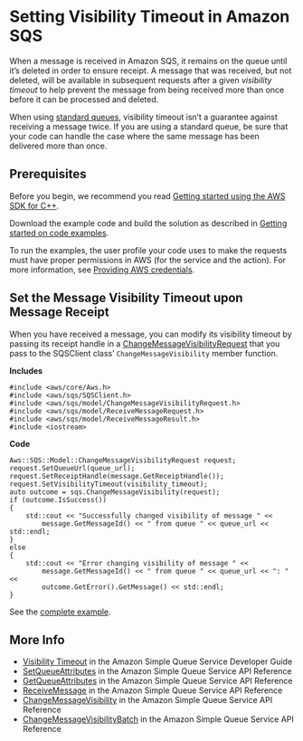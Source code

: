 # Setting Visibility Timeout in Amazon SQS<a name="examples-sqs-visibility-timeout"></a>

When a message is received in Amazon SQS, it remains on the queue until it’s deleted in order to ensure receipt\. A message that was received, but not deleted, will be available in subsequent requests after a given *visibility timeout* to help prevent the message from being received more than once before it can be processed and deleted\.

When using [standard queues](https://docs.aws.amazon.com/AWSSimpleQueueService/latest/SQSDeveloperGuide/standard-queues.html), visibility timeout isn’t a guarantee against receiving a message twice\. If you are using a standard queue, be sure that your code can handle the case where the same message has been delivered more than once\.

## Prerequisites<a name="codeExamplePrereq"></a>

Before you begin, we recommend you read [Getting started using the AWS SDK for C\+\+](getting-started.md)\. 

Download the example code and build the solution as described in [Getting started on code examples](getting-started-code-examples.md)\. 

To run the examples, the user profile your code uses to make the requests must have proper permissions in AWS \(for the service and the action\)\. For more information, see [Providing AWS credentials](credentials.md)\.

## Set the Message Visibility Timeout upon Message Receipt<a name="sqs-visibility-timeout-receipt"></a>

When you have received a message, you can modify its visibility timeout by passing its receipt handle in a [ChangeMessageVisibilityRequest](https://sdk.amazonaws.com/cpp/api/LATEST/class_aws_1_1_s_q_s_1_1_model_1_1_change_message_visibility_request.html) that you pass to the SQSClient class’ `ChangeMessageVisibility` member function\.

 **Includes** 

```
#include <aws/core/Aws.h>
#include <aws/sqs/SQSClient.h>
#include <aws/sqs/model/ChangeMessageVisibilityRequest.h>
#include <aws/sqs/model/ReceiveMessageRequest.h>
#include <aws/sqs/model/ReceiveMessageResult.h>
#include <iostream>
```

 **Code** 

```
Aws::SQS::Model::ChangeMessageVisibilityRequest request;
request.SetQueueUrl(queue_url);
request.SetReceiptHandle(message.GetReceiptHandle());
request.SetVisibilityTimeout(visibility_timeout);
auto outcome = sqs.ChangeMessageVisibility(request);
if (outcome.IsSuccess())
{
    std::cout << "Successfully changed visibility of message " <<
        message.GetMessageId() << " from queue " << queue_url << std::endl;
}
else
{
    std::cout << "Error changing visibility of message " <<
        message.GetMessageId() << " from queue " << queue_url << ": " <<
        outcome.GetError().GetMessage() << std::endl;
}
```

See the [complete example](https://github.com/awsdocs/aws-doc-sdk-examples/tree/master/cpp/example_code/sqs/change_message_visibility.cpp)\.

## More Info<a name="more-info"></a>
+  [Visibility Timeout](https://docs.aws.amazon.com/AWSSimpleQueueService/latest/SQSDeveloperGuide/sqs-visibility-timeout.html) in the Amazon Simple Queue Service Developer Guide
+  [SetQueueAttributes](https://docs.aws.amazon.com/AWSSimpleQueueService/latest/APIReference/API_SetQueueAttributes.html) in the Amazon Simple Queue Service API Reference
+  [GetQueueAttributes](https://docs.aws.amazon.com/AWSSimpleQueueService/latest/APIReference/API_GetQueueAttributes.html) in the Amazon Simple Queue Service API Reference
+  [ReceiveMessage](https://docs.aws.amazon.com/AWSSimpleQueueService/latest/APIReference/API_ReceiveMessage.html) in the Amazon Simple Queue Service API Reference
+  [ChangeMessageVisibility](https://docs.aws.amazon.com/AWSSimpleQueueService/latest/APIReference/API_ChangeMessageVisibility.html) in the Amazon Simple Queue Service API Reference
+  [ChangeMessageVisibilityBatch](https://docs.aws.amazon.com/AWSSimpleQueueService/latest/APIReference/API_ChangeMessageVisibilityBatch.html) in the Amazon Simple Queue Service API Reference